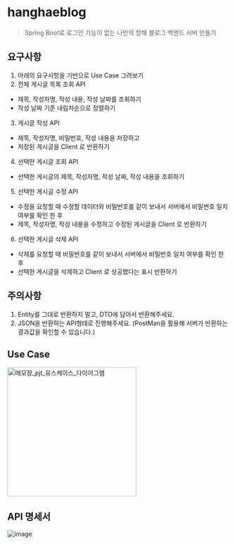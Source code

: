 # hanghaeblog 
> Spring Boot로 로그인 기능이 없는 나만의 항해 블로그 백엔드 서버 만들기

## 요구사항
1. 아래의 요구사항을 기반으로 Use Case 그려보기
2. 전체 게시글 목록 조회 API
  - 제목, 작성자명, 작성 내용, 작성 날짜를 조회하기
  - 작성 날짜 기준 내림차순으로 정렬하기
3. 게시글 작성 API
  - 제목, 작성자명, 비밀번호, 작성 내용을 저장하고
  - 저장된 게시글을 Client 로 반환하기
4. 선택한 게시글 조회 API 
  - 선택한 게시글의 제목, 작성자명, 작성 날짜, 작성 내용을 조회하기 
5. 선택한 게시글 수정 API
  - 수정을 요청할 때 수정할 데이터와 비밀번호를 같이 보내서 서버에서 비밀번호 일치 여부를 확인 한 후
  - 제목, 작성자명, 작성 내용을 수정하고 수정된 게시글을 Client 로 반환하기
6. 선택한 게시글 삭제 API
  - 삭제를 요청할 때 비밀번호를 같이 보내서 서버에서 비밀번호 일치 여부를 확인 한 후
  - 선택한 게시글을 삭제하고 Client 로 성공했다는 표시 반환하기

## 주의사항
1. Entity를 그대로 반환하지 말고, DTO에 담아서 반환해주세요.
2. JSON을 반환하는 API형태로 진행해주세요. (PostMan을 활용해 서버가 반환하는 결과값을 확인할 수 있습니다.)

## Use Case
<img width="293" alt="메모장_pjt_유스케이스_다이어그램" src="https://user-images.githubusercontent.com/106947027/232636416-e7aaa3d7-d051-440e-911a-3801d0b5bfa6.png">

## API 명세서
![image](https://user-images.githubusercontent.com/97998858/232209293-27dd7f32-4398-4a4b-8fc9-a8b75e6ea07f.png)


